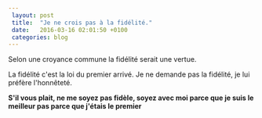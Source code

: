 ```yaml
---
 layout: post
 title:  "Je ne crois pas à la fidélité."
 date:   2016-03-16 02:01:50 +0100
 categories: blog
---
```

Selon une croyance commune la fidélité serait une vertue. 

La fidélité c'est la loi du premier arrivé. Je ne demande pas la fidélité, je lui préfère l'honnêteté. 

**S'il vous plait, ne me soyez pas fidèle, soyez avec moi parce que je suis le meilleur pas parce que j'étais le premier**
